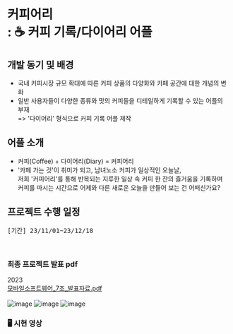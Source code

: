 # 커피어리 <br>: ☕ 커피 기록/다이어리 어플<br>

## 개발 동기 및 배경
- 국내 커피시장 규모 확대에 따른 커피 상품의 다양화와 카페 공간에 대한 개념의 변화
- 일반 사용자들이 다양한 종류와 맛의 커피들을 디테일하게 기록할 수 있는 어플의 부재
<br>=> '다이어리' 형식으로 커피 기록 어플 제작<br>

## 어플 소개
- 커피(Coffee) + 다이어리(Diary) = 커피어리
- '카페 가는 것'이 취미가 되고, 남녀노소 커피가 일상적인 오늘날,<br>저희 '커피어리'를 통해 반복되는 지루한 일상 속 커피 한 잔의 즐거움을 기록하며<br>커피를 마시는 시간으로 어제와 다른 새로운 오늘을 만들어 보는 건 어떠신가요?<br>


## 프로젝트 수행 일정
<pre>
[기간] 23/11/01~23/12/18
</pre><br>


### 최종 프로젝트 발표 pdf
2023<br> [모바일소프트웨어_7조_발표자료.pdf](https://github.com/hor629/mobilesoftware/files/13798374/_7._.pdf)
<br><br>
![image](https://github.com/hor629/mobilesoftware/assets/102593738/9d0d94e7-2d65-40e8-9e66-46ad8694e3ec)
![image](https://github.com/hor629/mobilesoftware/assets/102593738/70c86546-4c1f-4981-bea6-4b60542b0996)
![image](https://github.com/hor629/mobilesoftware/assets/102593738/28379289-a78e-4d33-87aa-782e6bd268e8)



### 🖥 시현 영상

